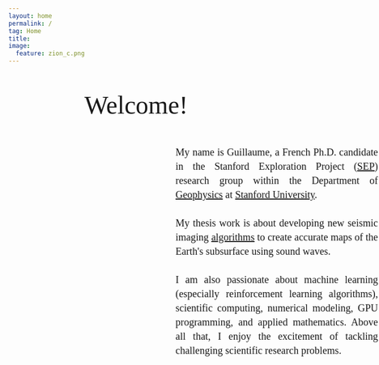 ```yaml
---
layout: home
permalink: /
tag: Home
title:
image:
  feature: zion_c.png
---
```


<head>
<style>
     .p-display{
         font-size: 20px;
         text-align:justify;
         font-family: Calibri;
         width: 400px;
         line-height:1.4;
         margin-bottom: -0.0em;
         margin-left: 330px;
     }
     .title-display{
        font-family: Calibri;
        font-size: 50px;
        text-align:center;
     }     

    @media screen and (max-width: 800px) {
      .p-display {
          margin-left: 0px;
          font-size: 20px;
          text-align: justify;
          border: 0px
      }
      .title-display{
         font-family: Calibri;
         font-size: 50px;
         text-align:left;
         margin-left: 100px;
      }     

</style>
</head>

<body>
    <p class="title-display">Welcome!</p>
    <p class="p-display">
    My name is Guillaume, a French Ph.D. candidate in the Stanford Exploration Project (<a href="/sep">SEP</a>) research group within the Department of <a href="https://earth.stanford.edu/geophysics" target="_blank">Geophysics</a> at <a href="https://www.stanford.edu" target="_blank">Stanford University</a>. <br/><br/>
    My thesis work is about developing new seismic imaging <a href="/geophysics">algorithms</a> to create accurate maps of the Earth's subsurface using sound waves.<br/><br/>
    I am also passionate about machine learning (especially reinforcement learning algorithms), scientific computing, numerical modeling, GPU programming, and applied mathematics. Above all that, I enjoy the excitement of tackling challenging scientific research problems.    
    </p>

</body>
